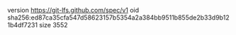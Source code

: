 version https://git-lfs.github.com/spec/v1
oid sha256:ed87ca35cfa547d58623157b5354a2a384bb9511b855de2b33d9b121b4df7231
size 3552
